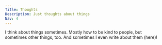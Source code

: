 ```yaml
---
Title: Thoughts 
Description: Just thoughts about things
Nav: 4
---
```


I think about things sometimes. Mostly how to be kind to people, but sometimes other things, too. And sometimes I even write about them (here)!
